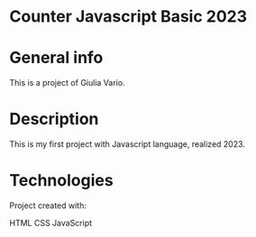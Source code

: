 # Counter Javascript Basic 2023

# General info
This is a project of Giulia Vario.

# Description
This is my first project with Javascript language, realized 2023.

# Technologies
Project created with:

HTML
CSS
JavaScript
